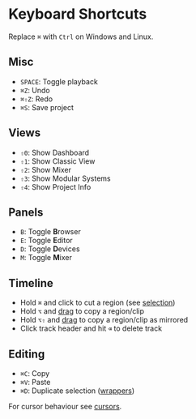 # Keyboard Shortcuts

Replace `⌘` with `Ctrl` on Windows and Linux.

## Misc

- `SPACE`: Toggle playback
- `⌘Z`: Undo
- `⌘⇧Z`: Redo
- `⌘S`: Save project

## Views

- `⇧0`: Show Dashboard
- `⇧1`: Show Classic View
- `⇧2`: Show Mixer
- `⇧3`: Show Modular Systems
- `⇧4`: Show Project Info

## Panels

- `B`: Toggle **B**rowser
- `E`: Toggle **E**ditor
- `D`: Toggle **D**evices
- `M`: Toggle **M**ixer

## Timeline

- Hold `⌘` and click to cut a region (see [selection](../docs-dev/ui/interactions/selection.md))
- Hold `⌥` and [drag](../docs-dev/ui/interactions/drag-and-drop.md) to copy a region/clip
- Hold `⌥⇧` and [drag](../docs-dev/ui/interactions/drag-and-drop.md) to copy a region/clip as mirrored
- Click track header and hit `⌫` to delete track

## Editing

- `⌘C`: Copy
- `⌘V`: Paste
- `⌘D`: Duplicate selection ([wrappers](../docs-dev/ui/interactions/wrappers.md))

For cursor behaviour see [cursors](../docs-dev/ui/interactions/cursors.md).
